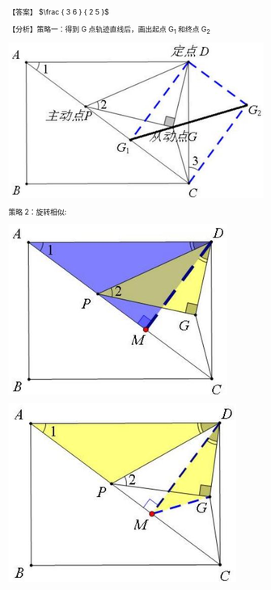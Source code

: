 【答案】 $\frac { 3 6 } { 2 5 }$

【分析】策略一：得到 G 点轨迹直线后，画出起点 $\mathsf { G } _ { 1 }$ 和终点 $\mathsf { G } _ { 2 }$

![](<../../qs_image_DB/专题2-4_瓜豆轨最值模型：为什么我们喜欢手拉手（直线与曲线）（解析版）_/b5aa2466f2bfb159497d4785fac46e2ee985ffddb03c8821f36540a248082478.jpg>)

策略 2：旋转相似:

![](<../../qs_image_DB/专题2-4_瓜豆轨最值模型：为什么我们喜欢手拉手（直线与曲线）（解析版）_/c6addb9eb768e70016e1ae18c99db17be29e2cb5ee153af4ed0486a0810d2b16.jpg>)

![](<../../qs_image_DB/专题2-4_瓜豆轨最值模型：为什么我们喜欢手拉手（直线与曲线）（解析版）_/4d95a947f1688ca2bceb5904ca7b1114dfcd37900b16695c90e866cc86a7276c.jpg>)

